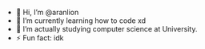 - 👋 Hi, I’m @aranlion
- 🌱 I’m currently learning how to code xd
- 💞️ I’m actually studying computer science at University.
- ⚡ Fun fact: idk 

<!---
aranlion/aranlion is a ✨ special ✨ repository because its `README.md` (this file) appears on your GitHub profile.
You can click the Preview link to take a look at your changes.
--->
